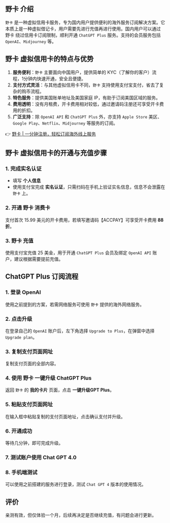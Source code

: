 ## 野卡 介绍

`野卡` 是一种虚拟信用卡服务，专为国内用户提供便利的海外服务订阅解决方案。它本质上是一种虚拟借记卡，用户需要先进行充值再进行使用。国内用户可以通过 野卡 绕过信用卡订阅限制，顺利开通 `ChatGPT Plus` 服务。支持的会员服务包括 `OpenAI`、`Midjourney` 等。

## 野卡 虚拟信用卡的特点与优势

1. **服务便利**：`野卡` 主要面向中国用户，提供简单的 KYC（了解你的客户）流程，1分钟内快速开通，安全且便捷。
2. **支付方式灵活**：与其他虚拟信用卡不同，`野卡` 支持使用支付宝支付，省去了复杂的购币流程。
3. **特色服务**：提供美国账单地址及美国家庭 IP，有助于订阅美国区域的服务。
4. **费用透明**：没有月租费，开卡费用相对较低，通过邀请码注册还可享受开卡费用的折扣。
5. **广泛支持**：除 `OpenAI API` 和 `ChatGPT Plus` 外，亦支持 `Apple Store` 美区、`Google Play`、`Netflix`、`Midjourney` 等服务的订阅。

👉 [野卡 | 一分钟注册，轻松订阅海外线上服务](https://bit.ly/bewildcard)

## 野卡 虚拟信用卡的开通与充值步骤

### 1. 完成实名认证

- 填写 **个人信息**
- 使用支付宝完成 **实名认证**，只需扫码在手机上验证实名信息，信息不会泄露在 `野卡` 上。

### 2. 开通 野卡 消费卡

支付首次 15.99 美元的开卡费用，若填写邀请码【ACCPAY】可享受开卡费用 **88折**。

### 3. 野卡 充值

使用支付宝充值 25 美金，用于开通 `ChatGPT Plus` 会员及绑定 `OpenAI API` 账户，建议根据需要提前充值。

## ChatGPT Plus 订阅流程

### 1. 登录 OpenAI

使用之前提到的方案，若需网络服务可使用 `野卡` 提供的海外网络服务。

### 2. 点击升级

在登录自己的 `OpenAI` 账户后，左下角选择 `Upgrade to Plus`，在弹窗中选择 `Upgrade plan`。

### 3. 复制支付页面网址

复制支付页面的全部内容。

### 4. 使用 野卡 一键升级 ChatGPT Plus

返回 `野卡` 的 **我的卡片** 页面，点击 **一键升级GPT Plus**。

### 5. 粘贴支付页面网址

在输入框中粘贴复制的支付页面地址，点击确认支付并升级。

### 6. 开通成功

等待几分钟，即可完成升级。

### 7. 测试账户使用 Chat GPT 4.0

### 8. 手机端测试

可以使用之前搭建的服务进行登录，测试 `Chat GPT 4` 版本的使用情况。

## 评价

亲测有效，但仅体验一个月，后续再决定是否继续充值，有问题会进行更新。